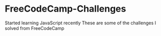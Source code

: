 # FreeCodeCamp-Challenges
Started learning JavaScript recently
These are some of the challenges I solved from FreeCodeCamp

